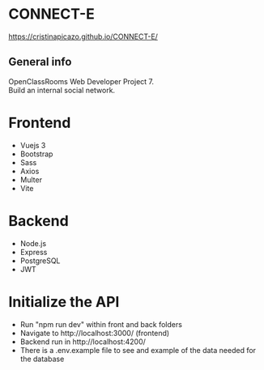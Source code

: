 # CONNECT-E
https://cristinapicazo.github.io/CONNECT-E/

## General info
OpenClassRooms Web Developer Project 7.<br />
Build an internal social network.

# Frontend
  * Vuejs 3
  * Bootstrap
  * Sass
  * Axios
  * Multer
  * Vite

# Backend
  * Node.js
  * Express
  * PostgreSQL
  * JWT

# Initialize the API
  * Run "npm run dev" within front and back folders
  * Navigate to http://localhost:3000/ (frontend)
  * Backend run in http://localhost:4200/
  * There is a .env.example file to see and example of the data needed for the database
